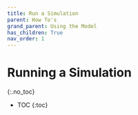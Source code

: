```yaml
---
title: Run a Simulation
parent: How To's
grand_parent: Using the Model
has_children: True
nav_order: 1
---
```


# Running a Simulation
{:.no_toc}

* TOC
{:toc}